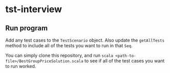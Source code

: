 # tst-interview

## Run program

Add any test cases to the `TestScenario` object. Also update the `getAllTests` method to include all of the tests you want to run in that `Seq`.

You can simply clone this repository, and run `scala <path-to-file>/BestGroupPriceSolution.scala` to see if all of the test cases you want to run worked.
